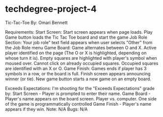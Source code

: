# techdegree-project-4
Tic-Tac-Toe
By: Omari Bennett

Requirements:
	Start Screen:
		Start screen appears when page loads. Play Game button loads the Tic Tac Toe board and start the game
	Job Role Section:
		Your job role" text field appears when user selects "Other" from the Job Role menu
	Game Board: 
		Game alternates between O and X. Active player identified on the page (The O or X is highlighted, depending on whose turn it is). Empty squares are highlighted with player's symbol when moused over. Cannot click on already occupied squares. Occupied squares are identified with an X or O.
	Game Finish:
		Games ends if player has 3 symbols in a row, or the board is full. Finish screen appears announcing winner (or tie). New game button starts a new game on an empty board.

Exceeds Expectations:
	I'm shooting for the "Exceeds Expectations" grade by:
		Start Screen -
			Player is prompted to enter their name.
		Game Board -
			Player's name appears on the board screen.
			Player vs. computer. One side of the game is programmatically controlled
		Game Finish -
			Player's name appears if they win.
	Note: N/A
	Bugs: N/A
